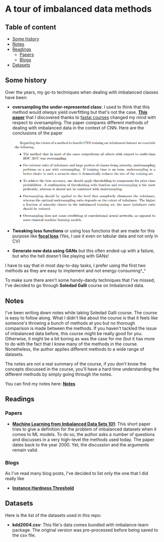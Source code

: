 # A tour of imbalanced data methods



## Table of content

- [Some history](#some-history)
- [Notes](#notes)
- [Readings](#readings)
  * [Papers](#papers)
  * [Blogs](#blogs)
- [Datasets](#datasets)



## Some history

Over the years, my go-to techniques when dealing with imbalanced classes have been:

- **oversampling the under-represented class**: I used to think that this method would *always* yield overfitting but that's not the case. [**This paper**](https://arxiv.org/pdf/1710.05381.pdf) that I discovered thanks to [fastai courses](https://www.fast.ai/) changed my mind with respect to oversampling. The paper compares different methods of dealing with imbalanced data in the context of CNN. Here are the conclusions of the paper

  ![image-20210713215006345](_assets/README/image-20210713215006345.png)

  

- **Tweaking loss functions** or using loss functions that are made for this purpose like **[focal loss](https://www.youtube.com/watch?v=44tlnmmt3h0)** (Yes, I use it even on tabular data and not only in CV)

- **Generate new data using GANs** but this often ended-up with a failure, but who the hell doesn't like playing with GANs!

I have to say that in most day-to-day tasks, I prefer using the first two methods as they are easy to implement and not energy-consuming^_^

To make sure there aren't some handy-dandy techniques that I've missed, I've decided to go through **Soledad Galli** course on Imbalanced data.

## Notes

I've been writing down notes while taking Soledad Galli course. The course is easy to follow along. What I didn't like about the course is that it feels like someone's throwing a bunch of methods at you but no thorough comparison is made between the methods. If you haven't tackled the issue of imbalanced data before, this course might be really good for you. Otherwise, it might be a bit boring as was the case for me (but it has more to do with the fact that I knew many of the methods in the course. Nonetheless, the author applies different methods to a wide range of datasets.

The notes are not a real summary of the course, if you don't know the concepts discussed in the course, you'll have a hard time understanding the different methods by simply going through the notes.

You can find my notes here: [**Notes**](./Notes.md)

## Readings

### Papers

- **[Machine Learning from Imbalanced Data Sets 101](./Readings/Machine%20Learning%20from%20Imbalanced%20Data%20Sets%20101.md)**: This short paper tries to give a definition for the problem of imbalanced datasets when it comes to ML models. To do so, the author asks a number of questions and discusses in a very high-level the methods used today. The paper dates back to the year 2000. Yet, the discussion and the arguments remain valid.

### Blogs

As I've read many blog posts, I've decided to list only the one that I did really like

- [**Instance Hardness Threshold**](https://towardsdatascience.com/instance-hardness-threshold-an-undersampling-method-to-tackle-imbalanced-classification-problems-6d80f91f0581)

## Datasets

Here is the list of the datasets used in this repo:

- **kdd2004.csv**: This file's data comes bundled with imbalance-learn package. The original version was pre-processed before being saved to the csv file.